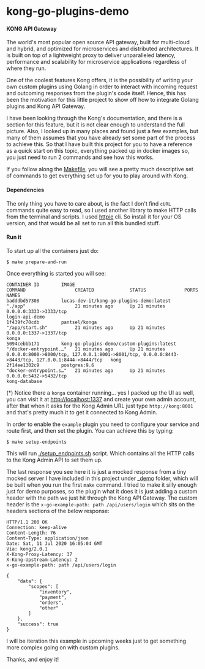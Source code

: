 # kong-go-plugins-demo

#### KONG API Gateway
The world's most popular open source API gateway, built for multi-cloud and hybrid, and optimized for microservices and distributed architectures. It is built on top of a lightweight proxy to deliver unparalleled latency, performance and scalability for microservice applications regardless of where they run.

One of the coolest features Kong offers, it is the possibility of writing your own custom plugins using Golang in order to interact with incoming request and outcoming responses from the plugin's code itself.
Hence, this has been the motivation for this little project to show off how to integrate Golang plugins and Kong API Gateway.

I have been looking through the Kong's documentation, and there is a section for this feature, but it is not clear enough to understand the full picture. Also, I looked up in many places and found just a few examples, but many of them assumes that you have already set some part of the process to achieve this.
So that I have built this project for you to have a reference as a quick start on this topic, everything packed up in docker images so, you just need to run 2 commands and see how this works.

If you follow along the [Makefile](https://github.com/lucas-dev-it/kong-go-plugins-demo/blob/master/Makefile), you will see a pretty  much descriptive set of commands to get everything set up for you to play around with Kong.

#### Dependencies
The only thing you have to care about, is the fact I don't find `cURL` commands quite easy to read, so I used another library to make HTTP calls from the terminal and scripts. I used [httpie](https://github.com/jakubroztocil/httpie) cli. So install it for your OS version, and that would be all set to run all this bundled stuff.

#### Run it
To start up all the containers just do:
```
$ make prepare-and-run
```
Once everything is started you will see:
```
CONTAINER ID        IMAGE                                        COMMAND                  CREATED             STATUS              PORTS                                                                                                NAMES
badddbd57308        lucas-dev-it/kong-go-plugins-demo:latest     "./app"                  21 minutes ago      Up 21 minutes       0.0.0.0:3333->3333/tcp                                                                               login-api-demo
1f439fc70cdb        pantsel/konga                                "/app/start.sh"          21 minutes ago      Up 21 minutes       0.0.0.0:1337->1337/tcp                                                                               konga
5094cebbb171        kong-go-plugins-demo/custom-plugins:latest   "/docker-entrypoint.…"   21 minutes ago      Up 21 minutes       0.0.0.0:8000->8000/tcp, 127.0.0.1:8001->8001/tcp, 0.0.0.0:8443->8443/tcp, 127.0.0.1:8444->8444/tcp   kong
2f14ee1302c9        postgres:9.6                                 "docker-entrypoint.s…"   21 minutes ago      Up 21 minutes       0.0.0.0:5432->5432/tcp                                                                               kong-database
``` 
(*) Notice there a `konga` container running... yes I packed up the UI as well, you can visit it at [http://localhost:1337](http://localhost:1337) and create your own admin account, after that when it asks for the Kong Admin URL just type `http://kong:8001` and that's pretty much it to get it connected to Kong Admin. 

In order to enable the `example` plugin you need to configure your service and route first, and then set the plugin. You can achieve this by typing:
```
$ make setup-endpoints
```
This will run [./setup_endpoints.sh](https://github.com/lucas-dev-it/kong-go-plugins-demo/blob/master/setup_endpoints.sh) script. Which contains all the HTTP calls to the Kong Admin API to set them up.

The last response you see here it is just a mocked response from a tiny mocked server I have included in this project under [_demo](https://github.com/lucas-dev-it/kong-go-plugins-demo/tree/master/_demo/login-api-demo) folder, which will be built when you run the first `make` command.
I tried to make it silly enough just for demo purposes, so the plugin what it does it is just adding a custom header with the path we just hit through the Kong API Gateway.
The custom header is the `x-go-example-path: path /api/users/login` which sits on the headers sections of the below response:
 
```
HTTP/1.1 200 OK
Connection: keep-alive
Content-Length: 76
Content-Type: application/json
Date: Sat, 11 Jul 2020 16:05:04 GMT
Via: kong/2.0.1
X-Kong-Proxy-Latency: 37
X-Kong-Upstream-Latency: 2
x-go-example-path: path /api/users/login

{
    "data": {
        "scopes": [
            "inventory",
            "payment",
            "orders",
            "other"
        ]
    },
    "success": true
}

``` 

I will be iteration this example in upcoming weeks just to get something more complex going on with custom plugins.

Thanks, and enjoy it!
